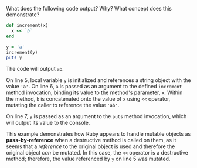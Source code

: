 What does the following code output? Why? What concept does this demonstrate?
```Ruby
def increment(x)
  x << `b`
end

y = 'a'
increment(y)
puts y
```

The code will output `ab`.

On line 5, local variable `y` is initialized and references a string object with the value `'a'`. On line 6, `a` is passed as an argument to the defined `increment` method invocation, binding its value to the method's parameter, `x`. Within the method, `b` is concatenated onto the value of `x` using `<<` operator, mutating the caller to reference the value `'ab'`.

On line 7, `y` is passed as an argument to the `puts` method invocation, which will output its value to the console.

This example demonstrates how Ruby appears to handle mutable objects as **pass-by-reference** when a destructive method is called on them, as it seems that a _reference_ to the original object is used and therefore the original object _can_ be mutated. In this case, the `<<` operator is a destructive method; therefore, the value referenced by `y` on line 5 was mutated.
